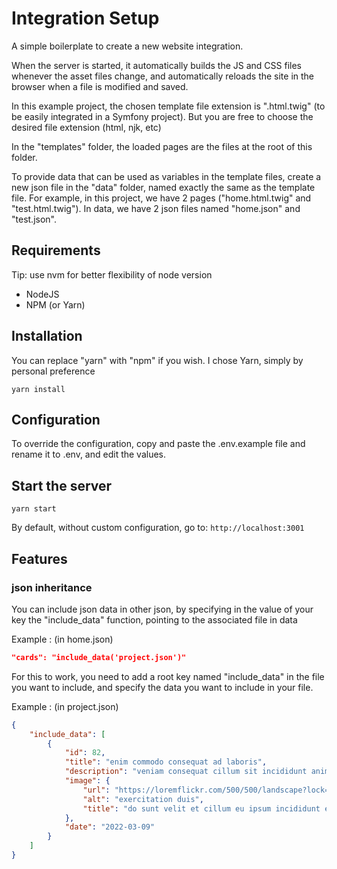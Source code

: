 # Integration Setup

A simple boilerplate to create a new website integration.

When the server is started, it automatically builds the JS and CSS files whenever the asset files change, and
automatically reloads the site in the browser when a file is modified and saved.

In this example project, the chosen template file extension is ".html.twig" (to be easily integrated in a Symfony
project). But you are free to choose the desired file extension (html, njk, etc)

In the "templates" folder, the loaded pages are the files at the root of this folder.

To provide data that can be used as variables in the template files, create a new json file in the "data" folder, named
exactly the same as the template file.
For example, in this project, we have 2 pages ("home.html.twig" and "test.html.twig"). In data, we have 2 json files
named
"home.json" and "test.json".

## Requirements

Tip: use nvm for better flexibility of node version

- NodeJS
- NPM (or Yarn)

## Installation

You can replace "yarn" with "npm" if you wish. I chose Yarn, simply by personal preference

```
yarn install
```

## Configuration

To override the configuration, copy and paste the .env.example file and rename it to .env, and edit the values.

## Start the server

```
yarn start
```

By default, without custom configuration, go to: `http://localhost:3001`

## Features

### json inheritance
You can include json data in other json, by specifying in the value of your key the "include_data" function, pointing to the associated file in data

Example :  (in home.json)
```json
"cards": "include_data('project.json')"
```

For this to work, you need to add a root key named "include_data" in the file you want to include, and specify the data you want to include in your file.

Example :  (in project.json)
```json
{
    "include_data": [
        {
            "id": 82,
            "title": "enim commodo consequat ad laboris",
            "description": "veniam consequat cillum sit incididunt anim ex ullamco enim anim consequat nostrud velit labore id occaecat",
            "image": {
                "url": "https://loremflickr.com/500/500/landscape?lock=",
                "alt": "exercitation duis",
                "title": "do sunt velit et cillum eu ipsum incididunt exercitation cupidatat reprehenderit aliqua eiusmod officia ut non nisi irure ut irure"
            },
            "date": "2022-03-09"
        }
    ]
}
```

